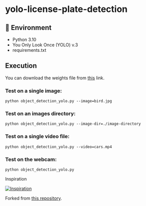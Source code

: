 # yolo-license-plate-detection


## 🔨 Environment

- Python 3.10
- You Only Look Once (YOLO) v.3
- requirements.txt

## Execution

You can download the weights file from [this](https://drive.google.com/file/d/1vXjIoRWY0aIpYfhj3TnPUGdmJoHnWaOc/ "this") link.

### Test on a single image:

```
python object_detection_yolo.py --image=bird.jpg
```

### Test on an images directory:

```
python object_detection_yolo.py --image-dir=./image-directory
```

### Test on a single video file:

```
python object_detection_yolo.py --video=cars.mp4
```

### Test on the webcam:

```
python object_detection_yolo.py
```


Inspiration

 [![Inspiration](https://img.youtube.com/vi/NXjCJZxeaQA/0.jpg)](https://www.youtube.com/watch?v=NXjCJZxeaQA)

Forked from [this repository](https://github.com/alitourani/yolo-license-plate-detection).
